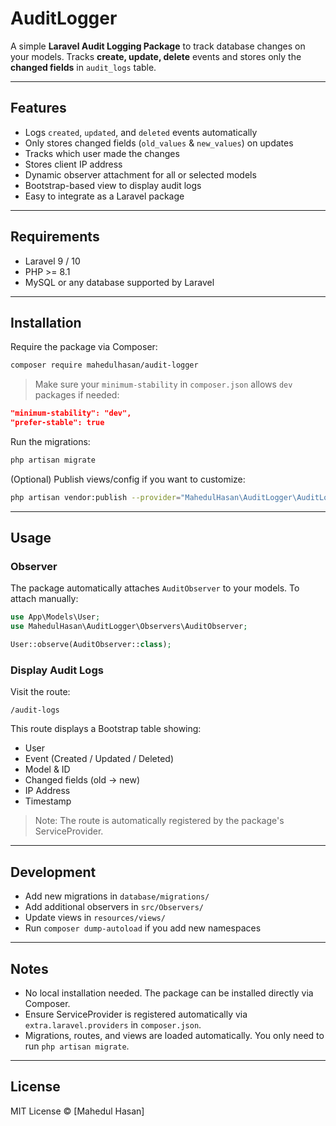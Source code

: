 # AuditLogger

A simple **Laravel Audit Logging Package** to track database changes on your models.
Tracks **create, update, delete** events and stores only the **changed fields** in `audit_logs` table.

---

## Features

* Logs `created`, `updated`, and `deleted` events automatically
* Only stores changed fields (`old_values` & `new_values`) on updates
* Tracks which user made the changes
* Stores client IP address
* Dynamic observer attachment for all or selected models
* Bootstrap-based view to display audit logs
* Easy to integrate as a Laravel package

---

## Requirements

* Laravel 9 / 10
* PHP >= 8.1
* MySQL or any database supported by Laravel

---

## Installation

Require the package via Composer:

```bash
composer require mahedulhasan/audit-logger
```

> Make sure your `minimum-stability` in `composer.json` allows `dev` packages if needed:

```json
"minimum-stability": "dev",
"prefer-stable": true
```

Run the migrations:

```bash
php artisan migrate
```

(Optional) Publish views/config if you want to customize:

```bash
php artisan vendor:publish --provider="MahedulHasan\AuditLogger\AuditLoggerServiceProvider"
```

---

## Usage

### Observer

The package automatically attaches `AuditObserver` to your models.
To attach manually:

```php
use App\Models\User;
use MahedulHasan\AuditLogger\Observers\AuditObserver;

User::observe(AuditObserver::class);
```

### Display Audit Logs

Visit the route:

```text
/audit-logs
```

This route displays a Bootstrap table showing:

* User
* Event (Created / Updated / Deleted)
* Model & ID
* Changed fields (old → new)
* IP Address
* Timestamp

> Note: The route is automatically registered by the package's ServiceProvider.

---

## Development

* Add new migrations in `database/migrations/`
* Add additional observers in `src/Observers/`
* Update views in `resources/views/`
* Run `composer dump-autoload` if you add new namespaces

---

## Notes

* No local installation needed. The package can be installed directly via Composer.
* Ensure ServiceProvider is registered automatically via `extra.laravel.providers` in `composer.json`.
* Migrations, routes, and views are loaded automatically. You only need to run `php artisan migrate`.

---

## License

MIT License © [Mahedul Hasan]

